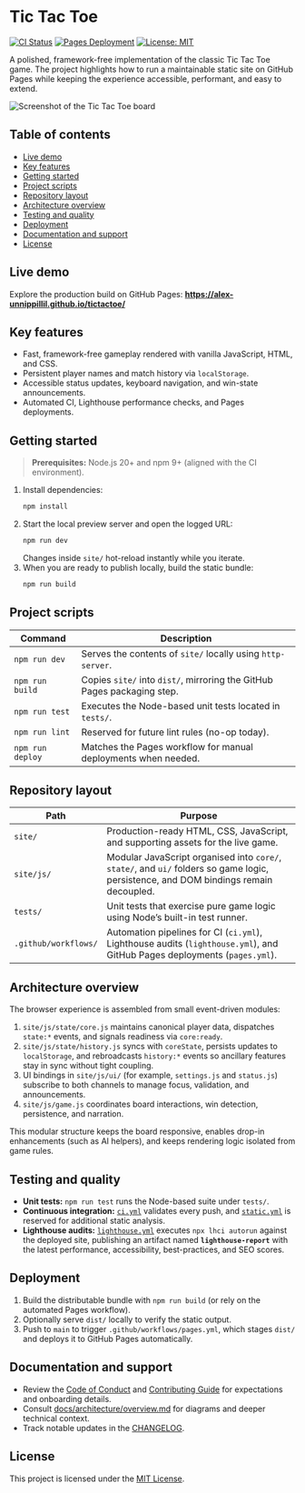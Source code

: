 # Tic Tac Toe

[![CI Status](https://img.shields.io/github/actions/workflow/status/Alex-Unnippillil/tictactoe/ci.yml?branch=main&label=CI)](https://github.com/Alex-Unnippillil/tictactoe/actions/workflows/ci.yml)
[![Pages Deployment](https://img.shields.io/github/actions/workflow/status/Alex-Unnippillil/tictactoe/pages.yml?branch=main&label=Pages)](https://github.com/Alex-Unnippillil/tictactoe/actions/workflows/pages.yml)
[![License: MIT](https://img.shields.io/badge/license-MIT-green.svg)](https://opensource.org/licenses/MIT)

A polished, framework-free implementation of the classic Tic Tac Toe game. The project highlights how to run a maintainable static site on GitHub Pages while keeping the experience accessible, performant, and easy to extend.

![Screenshot of the Tic Tac Toe board](<img width="1119" height="1188" alt="image" src="https://github.com/user-attachments/assets/23d9dfb9-ce26-4dc5-b9af-997d7f7c9abb" />
)

## Table of contents
- [Live demo](#live-demo)
- [Key features](#key-features)
- [Getting started](#getting-started)
- [Project scripts](#project-scripts)
- [Repository layout](#repository-layout)
- [Architecture overview](#architecture-overview)
- [Testing and quality](#testing-and-quality)
- [Deployment](#deployment)
- [Documentation and support](#documentation-and-support)
- [License](#license)

## Live demo
Explore the production build on GitHub Pages: **https://alex-unnippillil.github.io/tictactoe/**

## Key features
- Fast, framework-free gameplay rendered with vanilla JavaScript, HTML, and CSS.
- Persistent player names and match history via `localStorage`.
- Accessible status updates, keyboard navigation, and win-state announcements.
- Automated CI, Lighthouse performance checks, and Pages deployments.

## Getting started
> **Prerequisites:** Node.js 20+ and npm 9+ (aligned with the CI environment).

1. Install dependencies:
   ```bash
   npm install
   ```
2. Start the local preview server and open the logged URL:
   ```bash
   npm run dev
   ```
   Changes inside `site/` hot-reload instantly while you iterate.
3. When you are ready to publish locally, build the static bundle:
   ```bash
   npm run build
   ```

## Project scripts
| Command | Description |
| --- | --- |
| `npm run dev` | Serves the contents of `site/` locally using `http-server`. |
| `npm run build` | Copies `site/` into `dist/`, mirroring the GitHub Pages packaging step. |
| `npm run test` | Executes the Node-based unit tests located in `tests/`. |
| `npm run lint` | Reserved for future lint rules (no-op today). |
| `npm run deploy` | Matches the Pages workflow for manual deployments when needed. |

## Repository layout
| Path | Purpose |
| --- | --- |
| `site/` | Production-ready HTML, CSS, JavaScript, and supporting assets for the live game. |
| `site/js/` | Modular JavaScript organised into `core/`, `state/`, and `ui/` folders so game logic, persistence, and DOM bindings remain decoupled. |
| `tests/` | Unit tests that exercise pure game logic using Node’s built-in test runner. |
| `.github/workflows/` | Automation pipelines for CI (`ci.yml`), Lighthouse audits (`lighthouse.yml`), and GitHub Pages deployments (`pages.yml`). |

## Architecture overview
The browser experience is assembled from small event-driven modules:

1. `site/js/state/core.js` maintains canonical player data, dispatches `state:*` events, and signals readiness via `core:ready`.
2. `site/js/state/history.js` syncs with `coreState`, persists updates to `localStorage`, and rebroadcasts `history:*` events so ancillary features stay in sync without tight coupling.
3. UI bindings in `site/js/ui/` (for example, `settings.js` and `status.js`) subscribe to both channels to manage focus, validation, and announcements.
4. `site/js/game.js` coordinates board interactions, win detection, persistence, and narration.

This modular structure keeps the board responsive, enables drop-in enhancements (such as AI helpers), and keeps rendering logic isolated from game rules.

## Testing and quality
- **Unit tests:** `npm run test` runs the Node-based suite under `tests/`.
- **Continuous integration:** [`ci.yml`](.github/workflows/ci.yml) validates every push, and [`static.yml`](.github/workflows/static.yml) is reserved for additional static analysis.
- **Lighthouse audits:** [`lighthouse.yml`](.github/workflows/lighthouse.yml) executes `npx lhci autorun` against the deployed site, publishing an artifact named **`lighthouse-report`** with the latest performance, accessibility, best-practices, and SEO scores.

## Deployment
1. Build the distributable bundle with `npm run build` (or rely on the automated Pages workflow).
2. Optionally serve `dist/` locally to verify the static output.
3. Push to `main` to trigger `.github/workflows/pages.yml`, which stages `dist/` and deploys it to GitHub Pages automatically.

## Documentation and support
- Review the [Code of Conduct](CODE_OF_CONDUCT.md) and [Contributing Guide](CONTRIBUTING.md) for expectations and onboarding details.
- Consult [docs/architecture/overview.md](docs/architecture/overview.md) for diagrams and deeper technical context.
- Track notable updates in the [CHANGELOG](CHANGELOG.md).

## License
This project is licensed under the [MIT License](LICENSE).
